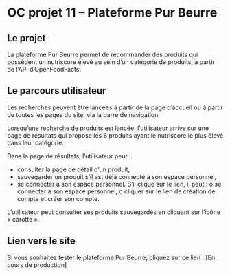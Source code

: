 # OC projet 11 – Plateforme Pur Beurre

## Le projet
La plateforme Pur Beurre permet de recommander des produits qui possèdent un nutriscore élevé au sein d’un catégorie de produits, à partir de l’API d’OpenFoodFacts.  

## Le parcours utilisateur 
Les recherches peuvent être lancées à partir de la page d’accueil ou à partir de toutes les pages du site, via la barre de navigation. 

Lorsqu’une recherche de produits est lancée, l’utilisateur arrive sur une page de résultats qui propose les 6 produits ayant le nutriscore le plus élevé dans leur catégorie. 

Dans la page de résultats, l’utilisateur peut :
-	consulter la page de détail d’un produit,
-	sauvegarder un produit s’il est déjà connecté à son espace personnel, 
-	se connecter à son espace personnel. S’il clique sur le lien, il peut :
o	se connecter à son espace personnel,
o	cliquer sur le lien de création de compte et créer son compte.

L’utilisateur peut consulter ses produits sauvegardés en cliquant sur l’icône « carotte ». 

## Lien vers le site
Si vous souhaitez tester le plateforme Pur Beurre, cliquez sur ce lien :
	[En cours de production]



